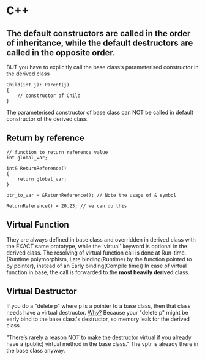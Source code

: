 C++
===

The default constructors are called in the order of inheritance, while the default destructors are called in the opposite order.
---
BUT you have to explicitly call the base class’s parameterised constructor in the derived class
```
Child(int j): Parent(j) 
{ 
    // constructor of Child 
} 
```
The parameterised constructor of base class can NOT be called in default constructor of the derived class.


Return by reference
---
```
// function to return reference value 
int global_var;

int& ReturnReference() 
{ 
    return global_var; 
}

ptr_to_var = &ReturnReference(); // Note the usage of & symbol

ReturnReference() = 20.23; // we can do this
```

Virtual Function
---
They are always defined in base class and overridden in derived class with the EXACT same prototype, while the 'virtual' keyword is optional in the derived class. 
The resolving of virtual function call is done at Run-time. (Runtime polymorphism, Late binding(Runtime) by the function pointed to by pointer), instead of an Early binding(Compile time))
In case of virtual function in base, the call is forwarded to the **most heavily derived** class.

Virtual Destructor
---
If you do a "delete p" where p is a pointer to a base class, then that class needs have a virtual destructor.
[Why?](https://blogs.msdn.microsoft.com/oldnewthing/20040507-00/?p=39443) 
Because your "delete p" might be early bind to the base class's destructor, so memory leak for the derived class.

"There’s rarely a reason NOT to make the destructor virtual if you already have a (public) virtual method in the base class." 
The vptr is already there in the base class anyway.





